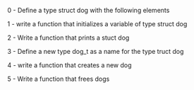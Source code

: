 0 - Define a type struct dog with the following elements

1 - write a function that initializes a variable of type struct dog

2 - Write a function that prints a stuct dog

3 - Define a new type dog_t as a name for the type truct dog

4 - write a function that creates a new dog

5 - Write a function that frees dogs

